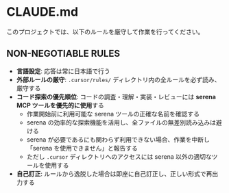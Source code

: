 # CLAUDE.md

このプロジェクトでは、以下のルールを厳守して作業を行ってください。

## NON-NEGOTIABLE RULES

- **言語設定**: 応答は常に日本語で行う
- **外部ルールの厳守**: `.cursor/rules/` ディレクトリ内の全ルールを必ず読み、厳守する
- **コード探索の優先順位**: コードの調査・理解・実装・レビューには **serena MCP ツールを優先的に使用**する
  - 作業開始前に利用可能な serena ツールの正確な名前を確認する
  - serena の効率的な探索機能を活用し、全ファイルの無差別読み込みは避ける
  - serena が必要であるにも関わらず利用できない場合、作業を中断し「serena を使用できません」と報告する
  - ただし `.cursor` ディレクトリへのアクセスには serena 以外の適切なツールを使用する
- **自己訂正**: ルールから逸脱した場合は即座に自己訂正し、正しい形式で再出力する
